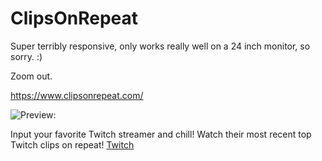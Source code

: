 # ClipsOnRepeat

Super terribly responsive, only works really well on a 24 inch monitor, so sorry. :)

Zoom out.

https://www.clipsonrepeat.com/

![Preview:](https://i.imgur.com/eH2Nyhz.jpg)

Input your favorite Twitch streamer and chill! Watch their most recent top Twitch clips on repeat! [Twitch](https://www.twitch.tv/)
